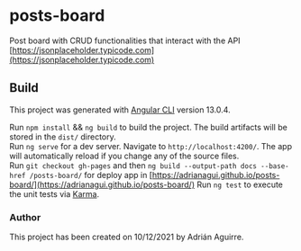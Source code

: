 # posts-board

Post board with CRUD functionalities that interact with the API [https://jsonplaceholder.typicode.com](https://jsonplaceholder.typicode.com)

## Build

This project was generated with [Angular CLI](https://github.com/angular/angular-cli) version 13.0.4.

Run `npm install` && `ng build` to build the project. The build artifacts will be stored in the `dist/` directory.\
Run `ng serve` for a dev server. Navigate to `http://localhost:4200/`. The app will automatically reload if you change any of the source files.\
Run `git checkout gh-pages` and then `ng build --output-path docs --base-href /posts-board/` for deploy app in [https://adrianagui.github.io/posts-board/](https://adrianagui.github.io/posts-board/)
Run `ng test` to execute the unit tests via [Karma](https://karma-runner.github.io).

### Author

This project has been created on 10/12/2021 by Adrián Aguirre.
